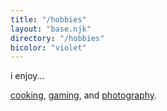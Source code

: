 ```yaml
---
title: "/hobbies"
layout: "base.njk"
directory: "/hobbies"
bicolor: "violet"
---
```


i enjoy...    
   
[cooking](/hobbies/cooking),
[gaming](/hobbies/gaming), and
[photography](/hobbies/photography).